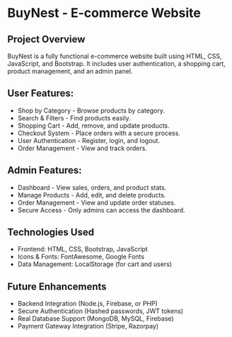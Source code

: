 # BuyNest - E-commerce Website

## Project Overview
BuyNest is a fully functional e-commerce website built using HTML, CSS, JavaScript, and Bootstrap. It includes user authentication, a shopping cart, product management, and an admin panel.


## User Features:
- Shop by Category - Browse products by category.
- Search & Filters - Find products easily.
- Shopping Cart - Add, remove, and update products.
- Checkout System - Place orders with a secure process.
- User Authentication - Register, login, and logout.
- Order Management - View and track orders.

## Admin Features:
- Dashboard - View sales, orders, and product stats.
- Manage Products - Add, edit, and delete products.
- Order Management - View and update order statuses.
- Secure Access - Only admins can access the dashboard.

## Technologies Used
- Frontend: HTML, CSS, Bootstrap, JavaScript
- Icons & Fonts: FontAwesome, Google Fonts
- Data Management: LocalStorage (for cart and users)

## Future Enhancements
- Backend Integration (Node.js, Firebase, or PHP)
- Secure Authentication (Hashed passwords, JWT tokens)
- Real Database Support (MongoDB, MySQL, Firebase)
- Payment Gateway Integration (Stripe, Razorpay)
